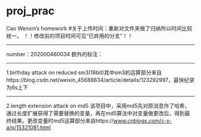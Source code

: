 # proj_prac
Cao Wenxin’s homework
#关于上传时间：重新对文件夹做了归纳所以时间比较统一。
！！修改前的项目时间可见“已弃用的分支”！！
*****************************
number：202000460034 
额外的标注：
****************************************
1.birthday attack on reduced sm3(16bit)其中sm3的运算部分来自https://blog.csdn.net/weixin_45688634/article/details/123292997，最快纪录为6s上下
****************************************
2.length extension attack on md5 该项目中，采用md5先对原消息作了哈希，通过长度扩展获得了需要替换的变量，再在md5算法中对变量做更改后，得到最终结果。更改变量时md5运算部分来自https://www.cnblogs.com/c-x-a/p/15321081.html
